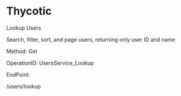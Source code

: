 #     Thycotic


Lookup Users

Search, filter, sort, and page users, returning only user ID and name

Method: Get

OperationID: UsersService_Lookup

EndPoint:

/users/lookup
